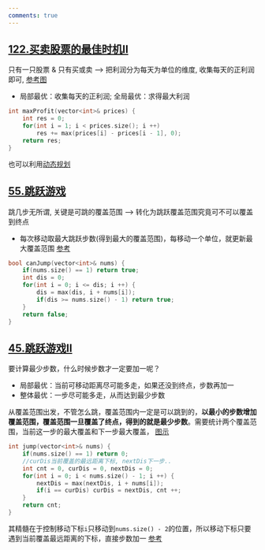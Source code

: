 ```yaml
---
comments: true
---
```


## [122.买卖股票的最佳时机II](https://leetcode.cn/problems/best-time-to-buy-and-sell-stock-ii/)

只有一只股票 & 只有买或卖 --> 把利润分为每天为单位的维度, 收集每天的正利润即可, [参考图](https://code-thinking-1253855093.file.myqcloud.com/pics/2020112917480858-20230310134659477.png)

- 局部最优：收集每天的正利润; 全局最优：求得最大利润

```cpp linenums="1" hl_lines="4"
int maxProfit(vector<int>& prices) {
    int res = 0;
    for(int i = 1; i < prices.size(); i ++)
        res += max(prices[i] - prices[i - 1], 0);
    return res;
}
```
也可以利用[动态规划](https://programmercarl.com/0122.%E4%B9%B0%E5%8D%96%E8%82%A1%E7%A5%A8%E7%9A%84%E6%9C%80%E4%BD%B3%E6%97%B6%E6%9C%BAII.html#%E6%80%9D%E8%B7%AF:~:text=%23-,%E5%8A%A8%E6%80%81%E8%A7%84%E5%88%92,-%E5%8A%A8%E6%80%81%E8%A7%84%E5%88%92%E5%B0%86)

## [55.跳跃游戏](https://leetcode.cn/problems/jump-game/)

跳几步无所谓, 关键是可跳的覆盖范围 --> 转化为跳跃覆盖范围究竟可不可以覆盖到终点

- 每次移动取最大跳跃步数(得到最大的覆盖范围)，每移动一个单位，就更新最大覆盖范围 [参考](https://code-thinking-1253855093.file.myqcloud.com/pics/20230203105634.png)

```cpp linenums="1" hl_lines="5"
bool canJump(vector<int>& nums) {
    if(nums.size() == 1) return true;
    int dis = 0;
    for(int i = 0; i <= dis; i ++) {
        dis = max(dis, i + nums[i]); 
        if(dis >= nums.size() - 1) return true;
    }
    return false;
}
```

## [45.跳跃游戏II](https://leetcode.cn/problems/jump-game-ii/)

要计算最少步数，什么时候步数才一定要加一呢？

- 局部最优：当前可移动距离尽可能多走，如果还没到终点，步数再加一
- 整体最优：一步尽可能多走，从而达到最少步数

从覆盖范围出发，不管怎么跳，覆盖范围内一定是可以跳到的，**以最小的步数增加覆盖范围，覆盖范围一旦覆盖了终点，得到的就是最少步数**。需要统计两个覆盖范围，当前这一步的最大覆盖和下一步最大覆盖， [图示](https://code-thinking-1253855093.file.myqcloud.com/pics/20201201232309103.png)

```cpp linenums="1" hl_lines="5"
int jump(vector<int>& nums) {
    if(nums.size() == 1) return 0;
    //curDis当前覆盖的最远距离下标, nextDis下一步..
    int cnt = 0, curDis = 0, nextDis = 0;
    for(int i = 0; i < nums.size() - 1; i ++) {
        nextDis = max(nextDis, i + nums[i]);
        if(i == curDis) curDis = nextDis, cnt ++;
    }
    return cnt;
}
```

其精髓在于控制移动下标`i`只移动到`nums.size() - 2`的位置，所以移动下标只要遇到当前覆盖最远距离的下标，直接步数加一 [参考](https://programmercarl.com/0045.%E8%B7%B3%E8%B7%83%E6%B8%B8%E6%88%8FII.html#%E6%80%9D%E8%B7%AF:~:text=%E5%9B%A0%E4%B8%BA%E5%BD%93%E7%A7%BB%E5%8A%A8%E4%B8%8B%E6%A0%87%E6%8C%87%E5%90%91%20nums.size%20%2D%202%20%E6%97%B6%EF%BC%9A)